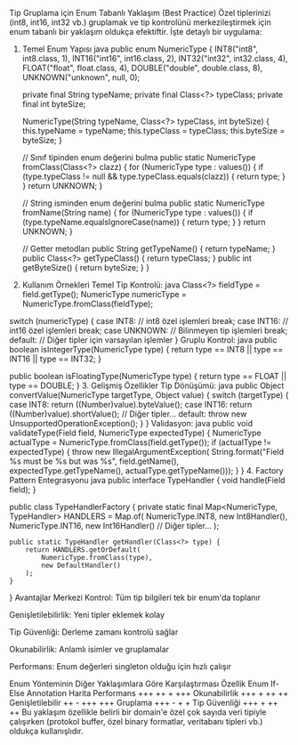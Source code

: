 Tip Gruplama için Enum Tabanlı Yaklaşım (Best Practice)
Özel tiplerinizi (int8, int16, int32 vb.) gruplamak ve tip kontrolünü merkezileştirmek için enum tabanlı bir yaklaşım oldukça efektiftir. İşte detaylı bir uygulama:

1. Temel Enum Yapısı
   java
   public enum NumericType {
   INT8("int8", int8.class, 1),
   INT16("int16", int16.class, 2),
   INT32("int32", int32.class, 4),
   FLOAT("float", float.class, 4),
   DOUBLE("double", double.class, 8),
   UNKNOWN("unknown", null, 0);

   private final String typeName;
   private final Class<?> typeClass;
   private final int byteSize;

   NumericType(String typeName, Class<?> typeClass, int byteSize) {
   this.typeName = typeName;
   this.typeClass = typeClass;
   this.byteSize = byteSize;
   }

   // Sınıf tipinden enum değerini bulma
   public static NumericType fromClass(Class<?> clazz) {
   for (NumericType type : values()) {
   if (type.typeClass != null && type.typeClass.equals(clazz)) {
   return type;
   }
   }
   return UNKNOWN;
   }

   // String isminden enum değerini bulma
   public static NumericType fromName(String name) {
   for (NumericType type : values()) {
   if (type.typeName.equalsIgnoreCase(name)) {
   return type;
   }
   }
   return UNKNOWN;
   }

   // Getter metodları
   public String getTypeName() { return typeName; }
   public Class<?> getTypeClass() { return typeClass; }
   public int getByteSize() { return byteSize; }
   }
2. Kullanım Örnekleri
   Temel Tip Kontrolü:
   java
   Class<?> fieldType = field.getType();
   NumericType numericType = NumericType.fromClass(fieldType);

switch (numericType) {
case INT8:
// int8 özel işlemleri
break;
case INT16:
// int16 özel işlemleri
break;
case UNKNOWN:
// Bilinmeyen tip işlemleri
break;
default:
// Diğer tipler için varsayılan işlemler
}
Gruplu Kontrol:
java
public boolean isIntegerType(NumericType type) {
return type == INT8 || type == INT16 || type == INT32;
}

public boolean isFloatingType(NumericType type) {
return type == FLOAT || type == DOUBLE;
}
3. Gelişmiş Özellikler
   Tip Dönüşümü:
   java
   public Object convertValue(NumericType targetType, Object value) {
   switch (targetType) {
   case INT8:
   return ((Number)value).byteValue();
   case INT16:
   return ((Number)value).shortValue();
   // Diğer tipler...
   default:
   throw new UnsupportedOperationException();
   }
   }
   Validasyon:
   java
   public void validateType(Field field, NumericType expectedType) {
   NumericType actualType = NumericType.fromClass(field.getType());
   if (actualType != expectedType) {
   throw new IllegalArgumentException(
   String.format("Field %s must be %s but was %s",
   field.getName(),
   expectedType.getTypeName(),
   actualType.getTypeName()));
   }
   }
4. Factory Pattern Entegrasyonu
   java
   public interface TypeHandler {
   void handle(Field field);
   }

public class TypeHandlerFactory {
private static final Map<NumericType, TypeHandler> HANDLERS = Map.of(
NumericType.INT8, new Int8Handler(),
NumericType.INT16, new Int16Handler()
// Diğer tipler...
);

    public static TypeHandler getHandler(Class<?> type) {
        return HANDLERS.getOrDefault(
            NumericType.fromClass(type),
            new DefaultHandler()
        );
    }
}
Avantajlar
Merkezi Kontrol: Tüm tip bilgileri tek bir enum'da toplanır

Genişletilebilirlik: Yeni tipler eklemek kolay

Tip Güvenliği: Derleme zamanı kontrolü sağlar

Okunabilirlik: Anlamlı isimler ve gruplamalar

Performans: Enum değerleri singleton olduğu için hızlı çalışır

Enum Yönteminin Diğer Yaklaşımlara Göre Karşılaştırması
Özellik	Enum	If-Else	Annotation	Harita
Performans	+++	++	+	+++
Okunabilirlik	+++	+	++	++
Genişletilebilir	++	-	+++	+++
Gruplama	+++	-	+	+
Tip Güvenliği	+++	+	++	++
Bu yaklaşım özellikle belirli bir domain'e özel çok sayıda veri tipiyle çalışırken (protokol buffer, özel binary formatlar, veritabanı tipleri vb.) oldukça kullanışlıdır.